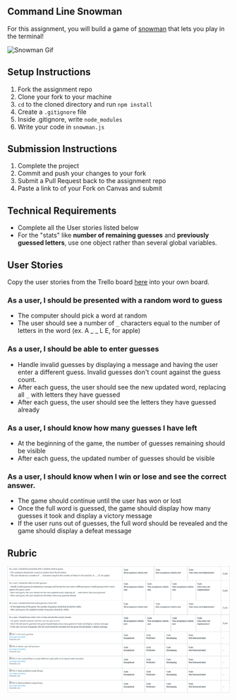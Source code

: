 ## Command Line Snowman

For this assignment, you will build a game of [snowman](https://benstone1.github.io/Snowman-App/) that lets you play in the terminal!

![Snowman Gif](./snowman.gif)

## Setup Instructions

1. Fork the assignment repo
1. Clone your fork to your machine
1. `cd` to the cloned directory and run `npm install`
1. Create a `.gitignore` file
1. Inside .gitignore, write `node_modules`
1. Write your code in `snowman.js`

## Submission Instructions

1. Complete the project
1. Commit and push your changes to your fork
1. Submit a Pull Request back to the assignment repo
1. Paste a link to of your Fork on Canvas and submit


## Technical Requirements

- Complete all the User stories listed below
- For the "stats" like **number of remaining guesses** and **previously guessed letters**, use one object rather than several global variables.

## User Stories

Copy the user stories from the Trello board [here](https://trello.com/b/8OErA3xI/command-line-snowman-project-plan) into your own board.

### As a user, I should be presented with a random word to guess

- The computer should pick a word at random
- The user should see a number of `_` characters equal to the number of letters in the word (ex. A _ _ L E, for apple)

### As a user, I should be able to enter guesses

- Handle invalid guesses by displaying a message and having the user enter a different guess.  Invalid guesses don't count against the guess count.
- After each guess, the user should see the new updated word, replacing all `_` with letters they have guessed
- After each guess, the user should see the letters they have guessed already

### As a user, I should know how many guesses I have left

- At the beginning of the game, the number of guesses remaining should be visible
- After each guess, the updated number of guesses should be visible

### As a user, I should know when I win or lose and see the correct answer.

- The game should continue until the user has won or lost
- Once the full word is guessed, the game should display how many guesses it took and display a victory message
- If the user runs out of guesses, the full word should be revealed and the game should display a defeat message

## Rubric

![snowmanRubric](./snowmanRubric.png)
